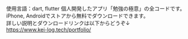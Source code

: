 使用言語：dart, flutter
個人開発したアプリ「勉強の極意」の全コードです。  
iPhone, Androidでストアから無料でダウンロードできます。  
詳しい説明とダウンロードリンクは以下からどうぞ↓  
https://www.kei-log.tech/portfolio/
